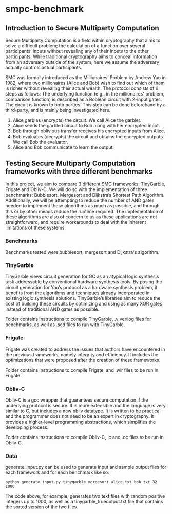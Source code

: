 # smpc-benchmark
## Introduction to Secure Multiparty Computation
Secure Multiparty Computation is a field within cryptography that aims to solve a difficult problem; the calculation of a function over several participants’ inputs without revealing any of their inputs to the other participants. While traditional cryptography aims to conceal information from an adversary outside of the system, here we assume the adversary actually controls actual participants. 

SMC was formally introduced as the Millionaires’ Problem by Andrew Yao in 1982, where two millionaires (Alice and Bob) wish to find out which of them is richer without revealing their actual wealth. The protocol consists of 6 steps as follows:
The underlying function (e.g., in the millionaires' problem, comparison function) is described as a Boolean circuit with 2-input gates. The circuit is known to both parties. This step can be done beforehand by a third-party, and is mainly being investigated here.

1. Alice garbles (encrypts) the circuit. We call Alice the garbler.
2. Alice sends the garbled circuit to Bob along with her encrypted input.
3. Bob through oblivious transfer receives his encrypted inputs from Alice.
4. Bob evaluates (decrypts) the circuit and obtains the encrypted outputs. We call Bob the evaluator.
5. Alice and Bob communicate to learn the output.

## Testing Secure Multiparty Computation frameworks with three different benchmarks

In this project, we aim to compare 3 different SMC frameworks: TinyGarble, Frigate and Obliv-C. We will do so with the implementation of three benchmarks: Bubblesort, Mergesort and Dijkstra’s Shortest Path Algorithm. Additionally, we will be attempting to reduce the number of AND gates needed to implement these algorithms as much as possible, and through this or by other means reduce the runtime required. The implementation of these algorithms are also of concern to us as these applications are not straightforward, and require workarounds to deal with the inherent limitations of these systems.

### Benchmarks
Benchmarks tested were bubblesort, mergesort and Dijkstra's algorithm. 

### TinyGarble
TinyGarble views circuit generation for GC as an atypical logic synthesis task addressable by conventional hardware synthesis tools. By posing the circuit generation for Yao’s protocol as a hardware synthesis problem, it benefits from the algorithms and techniques already incorporated in existing logic synthesis solutions. TinyGarble’s libraries aim to reduce the cost of building these circuits by optimizing and using as many XOR gates instead of traditional AND gates as possible.

Folder contains instructions to compile TinyGarble, .v verilog files for benchmarks, as well as .scd files to run with TinyGarble.

### Frigate
Frigate was created to address the issues that authors have encountered in the previous frameworks, namely integrity and efficiency. It includes the optimizations that were proposed after the creation of these frameworks.

Folder contains instructions to compile Frigate, and .wir files to be run in Frigate.

### Obliv-C
Obliv-C is a gcc wrapper that guarantees secure computation if the underlying protocol is secure. It is more extensible and the language is very similar to C, but includes a new obliv datatype. It is written to be practical and the programmer does not need to be an expert in cryptography. It provides a higher-level programming abstractions, which simplifies the developing process. 

Folder contains instructions to compile Obliv-C, .c and .oc files to be run in Obliv-C.

### Data
generate_input.py can be used to generate input and sample output files for each framework and for each benchmark like so:
```
python generate_input.py tinygarble mergesort alice.txt bob.txt 32 1000
````
The code above, for example, generates two text files with random positive integers up to 1000, as well as a tinygarble_trueoutput.txt file that contains the sorted version of the two files.
